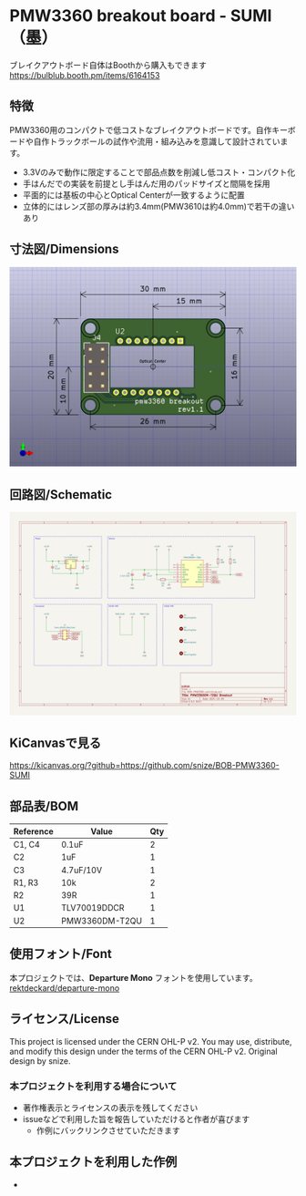 # PMW3360 breakout board - SUMI（墨）

ブレイクアウトボード自体はBoothから購入もできます https://bulblub.booth.pm/items/6164153

## 特徴

PMW3360用のコンパクトで低コストなブレイクアウトボードです。自作キーボードや自作トラックボールの試作や流用・組み込みを意識して設計されています。

- 3.3Vのみで動作に限定することで部品点数を削減し低コスト・コンパクト化
- 手はんだでの実装を前提とし手はんだ用のパッドサイズと間隔を採用
- 平面的には基板の中心とOptical Centerが一致するように配置
- 立体的にはレンズ部の厚みは約3.4mm(PMW3610は約4.0mm)で若干の違いあり

## 寸法図/Dimensions

![寸法図](img/BOB-PMW3360-sumi.png)

## 回路図/Schematic

![回路図](img/BOB-PMW3360-sumi.svg)

## KiCanvasで見る

https://kicanvas.org/?github=https://github.com/snize/BOB-PMW3360-SUMI

## 部品表/BOM

| Reference | Value          | Qty  |
| --------- | -------------- | ---- |
| C1, C4    | 0.1uF          | 2    |
| C2        | 1uF            | 1    |
| C3        | 4.7uF/10V      | 1    |
| R1, R3    | 10k            | 2    |
| R2        | 39R            | 1    |
| U1        | TLV70019DDCR   | 1    |
| U2        | PMW3360DM-T2QU | 1    |

## 使用フォント/Font

本プロジェクトでは、**Departure Mono** フォントを使用しています。[rektdeckard/departure-mono](https://github.com/rektdeckard/departure-mono)

## ライセンス/License

This project is licensed under the CERN OHL-P v2.
You may use, distribute, and modify this design under the terms of the CERN OHL-P v2.
Original design by snize.

### 本プロジェクトを利用する場合について

- 著作権表示とライセンスの表示を残してください
- issueなどで利用した旨を報告していただけると作者が喜びます
  - 作例にバックリンクさせていただきます

## 本プロジェクトを利用した作例

- 
